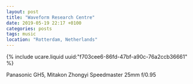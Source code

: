```yaml
---
layout: post
title: "Waveform Research Centre"
date: 2019-05-19 22:17 +0100
categories: posts
tags: music
location: "Rotterdam, Netherlands"
---
```


{% include ucare.liquid uuid:"f703cee6-86fd-47bf-a90c-76a2ccb36661" %}

Panasonic GH5, Mitakon Zhongyi Speedmaster 25mm f/0.95


